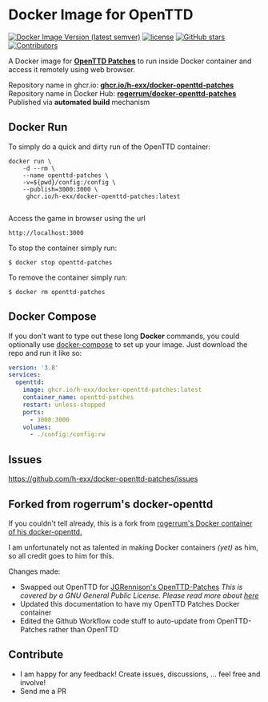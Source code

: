 # Docker Image for OpenTTD

[![Docker Image Version (latest semver)](https://img.shields.io/docker/v/hhexx/docker-openttd-patches?sort=semver)](https://hub.docker.com/r/hhexx/docker-openttd-patches/tags)
[![license](https://img.shields.io/github/license/h-exx/docker-openttd-patches)](https://github.com/rogerrum/docker-openttd/blob/main/LICENSE)
[![GitHub stars](https://img.shields.io/github/stars/h-exx/docker-openttd-patches.svg)](https://github.com/h-exx/docker-openttd-patches)
[![Contributors](https://img.shields.io/github/contributors/h-exx/docker-openttd-patches.svg)](https://github.com/h-exx/docker-openttd-patches/graphs/contributors)


A Docker image for **[OpenTTD Patches](https://github.com/JGRennison/OpenTTD-patche)** to run inside Docker container and access it remotely using web browser.

Repository name in ghcr.io: **[ghcr.io/h-exx/docker-openttd-patches](https://ghcr.io/rogerrum/docker-openttd)**  
Repository name in Docker Hub: **[rogerrum/docker-openttd-patches](https://hub.docker.com/r/rogerrum/docker-openttd/)**  
Published via **automated build** mechanism  

## Docker Run
To simply do a quick and dirty run of the OpenTTD container:
```
docker run \
    -d --rm \
    --name openttd-patches \
    -v=${pwd}/config:/config \
    --publish=3000:3000 \
     ghcr.io/h-exx/docker-openttd-patches:latest
  
```
Access the game in browser using the url
```
http://localhost:3000
```
To stop the container simply run:
```
$ docker stop openttd-patches
```
To remove the container simply run:
```
$ docker rm openttd-patches
```

## Docker Compose
If you don't want to type out these long **Docker** commands, you could
optionally use [docker-compose](https://docs.docker.com/compose/) to set up your
image. Just download the repo and run it like so:

```yaml
version: '3.8'
services:
  openttd:
    image: ghcr.io/h-exx/docker-openttd-patches:latest
    container_name: openttd-patches
    restart: unless-stopped
    ports:
      - 3000:3000
    volumes:
      - ./config:/config:rw
```

## Issues
https://github.com/h-exx/docker-openttd-patches/issues

## Forked from rogerrum's docker-openttd
If you couldn't tell already, this is a fork from [rogerrum's Docker container of his docker-openttd.](https://github.com/rogerrum/docker-openttd)

I am unfortunately not as talented in making Docker containers *(yet)* as him, so all credit goes to him for this.

Changes made:
- Swapped out OpenTTD for [JGRennison's OpenTTD-Patches](https://github.com/JGRennison/OpenTTD-patches) *This is covered by a GNU General Public License. Please read more about [here](https://github.com/JGRennison/OpenTTD-patches?tab=License-1-ov-file#:~:text=readme%20for%20details-,GNU%20General%20Public%20License,-Version%202%2C%20June)*
- Updated this documentation to have my OpenTTD Patches Docker container
- Edited the Github Workflow code stuff to auto-update from OpenTTD-Patches rather than OpenTTD

## Contribute
* I am happy for any feedback! Create issues, discussions, ... feel free and involve!
* Send me a PR
